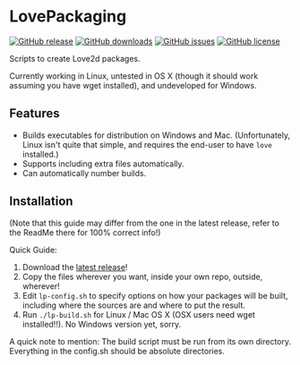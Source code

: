 LovePackaging
=============

[![GitHub release](https://img.shields.io/github/release/Guard13007/LovePackaging.svg?maxAge=2592000)](https://github.com/Guard13007/LovePackaging/releases/latest)
[![GitHub downloads](https://img.shields.io/github/downloads/Guard13007/LovePackaging/latest/total.svg?maxAge=2592000)](https://github.com/Guard13007/LovePackaging/releases/latest)
[![GitHub issues](https://img.shields.io/github/issues-raw/Guard13007/LovePackaging.svg?maxAge=2592000)](https://github.com/Guard13007/LovePackaging/issues)
[![GitHub license](https://img.shields.io/github/license/Guard13007/LovePackaging.svg?maxAge=2592000)](https://github.com/Guard13007/LovePackaging/blob/master/LICENSE)

Scripts to create Love2d packages.

Currently working in Linux, untested in OS X (though it should work assuming you
have wget installed), and undeveloped for Windows.

Features
--------

- Builds executables for distribution on Windows and Mac. (Unfortunately, Linux isn't quite that simple, and requires the end-user to have `love` installed.)
- Supports including extra files automatically.
- Can automatically number builds.

Installation
------------

(Note that this guide may differ from the one in the latest release, refer to the ReadMe there for 100% correct info!)

Quick Guide:

1. Download the [latest release](https://github.com/Guard13007/LovePackaging/releases)!
2. Copy the files wherever you want, inside your own repo, outside, wherever!
3. Edit `lp-config.sh` to specify options on how your packages will be built, including where the sources are and where to put the result.
4. Run `./lp-build.sh` for Linux / Mac OS X (OSX users need wget installed!!).
   No Windows version yet, sorry.

A quick note to mention: The build script must be run from its own directory. Everything in the config.sh should be absolute directories.
